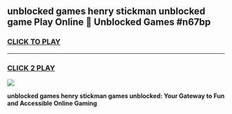 
## unblocked games henry stickman unblocked game Play Online 👋 Unblocked Games #n67bp
<h3>
<a href="https://premium.freeplayer.one?title=unblocked_games_henry_stickman&ref=21F">CLICK TO PLAY</a></h3>
<hr>

<h3>
<a href="https://premium.freeplayer.one?title=unblocked_games_henry_stickman&ref=21F">CLICK 2 PLAY</a>
  
</h3>

<a href="https://premium.freeplayer.one?title=unblocked_games_henry_stickman&ref=21F/"><img src="https://clearcache.store/games.png"></a>


**unblocked games henry stickman games unblocked: Your Gateway to Fun and Accessible Online Gaming**
